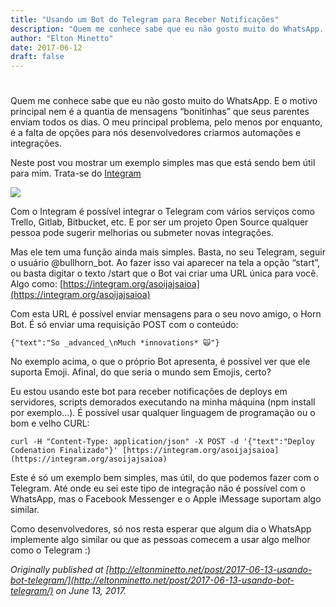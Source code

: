 ```yaml
---
title: "Usando um Bot do Telegram para Receber Notificações"
description: "Quem me conhece sabe que eu não gosto muito do WhatsApp. E o motivo principal nem é a quantia de mensagens “bonitinhas” que seus parentes enviam todos os dias..."
author: "Elton Minetto"
date: 2017-06-12
draft: false
---
```


#

Quem me conhece sabe que eu não gosto muito do WhatsApp. E o motivo principal nem é a quantia de mensagens “bonitinhas” que seus parentes enviam todos os dias. O meu principal problema, pelo menos por enquanto, é a falta de opções para nós desenvolvedores criarmos automações e integrações.

Neste post vou mostrar um exemplo simples mas que está sendo bem útil para mim. Trata-se do [Integram](http://integram.org/)

![](https://cdn-images-1.medium.com/max/2000/1*P7YTnf4jmveAQRS61jr96Q.png)

Com o Integram é possível integrar o Telegram com vários serviços como Trello, Gitlab, Bitbucket, etc. E por ser um projeto Open Source qualquer pessoa pode sugerir melhorias ou submeter novas integrações.

Mas ele tem uma função ainda mais simples. Basta, no seu Telegram, seguir o usuário @bullhorn_bot. Ao fazer isso vai aparecer na tela a opção “start”, ou basta digitar o texto /start que o Bot vai criar uma URL única para você. Algo como: [https://integram.org/asoijajsaioa](https://integram.org/asoijajsaioa)

Com esta URL é possível enviar mensagens para o seu novo amigo, o Horn Bot. É só enviar uma requisição POST com o conteúdo:

    {"text":"So _advanced_\nMuch *innovations* 🙀"}

No exemplo acima, o que o próprio Bot apresenta, é possível ver que ele suporta Emoji. Afinal, do que seria o mundo sem Emojis, certo?

Eu estou usando este bot para receber notificações de deploys em servidores, scripts demorados executando na minha máquina (npm install por exemplo…). É possível usar qualquer linguagem de programação ou o bom e velho CURL:

    curl -H "Content-Type: application/json" -X POST -d '{"text":"Deploy Codenation Finalizado"}' [https://integram.org/asoijajsaioa](https://integram.org/asoijajsaioa)

Este é só um exemplo bem simples, mas útil, do que podemos fazer com o Telegram. Até onde eu sei este tipo de integração não é possível com o WhatsApp, mas o Facebook Messenger e o Apple iMessage suportam algo similar.

Como desenvolvedores, só nos resta esperar que algum dia o WhatsApp implemente algo similar ou que as pessoas comecem a usar algo melhor como o Telegram :)

*Originally published at [http://eltonminetto.net/post/2017-06-13-usando-bot-telegram/](http://eltonminetto.net/post/2017-06-13-usando-bot-telegram/) on June 13, 2017.*
